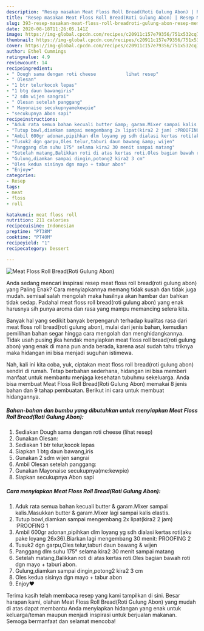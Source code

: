 ```yaml
---
description: "Resep masakan Meat Floss Roll Bread(Roti Gulung Abon) | Resep Membuat Meat Floss Roll Bread(Roti Gulung Abon) Yang Enak Dan Lezat"
title: "Resep masakan Meat Floss Roll Bread(Roti Gulung Abon) | Resep Membuat Meat Floss Roll Bread(Roti Gulung Abon) Yang Enak Dan Lezat"
slug: 393-resep-masakan-meat-floss-roll-breadroti-gulung-abon-resep-membuat-meat-floss-roll-breadroti-gulung-abon-yang-enak-dan-lezat
date: 2020-08-18T11:26:05.141Z
image: https://img-global.cpcdn.com/recipes/c20911c157e79356/751x532cq70/meat-floss-roll-breadroti-gulung-abon-foto-resep-utama.jpg
thumbnail: https://img-global.cpcdn.com/recipes/c20911c157e79356/751x532cq70/meat-floss-roll-breadroti-gulung-abon-foto-resep-utama.jpg
cover: https://img-global.cpcdn.com/recipes/c20911c157e79356/751x532cq70/meat-floss-roll-breadroti-gulung-abon-foto-resep-utama.jpg
author: Ethel Cummings
ratingvalue: 4.9
reviewcount: 14
recipeingredient:
- " Dough sama dengan roti cheese           lihat resep"
- " Olesan"
- "1 btr telurkocok lepas"
- "1 btg daun bawangiris"
- "2 sdm wijen sangrai"
- " Olesan setelah panggang"
- " Mayonaise secukupnyamekewpie"
- "secukupnya Abon sapi"
recipeinstructions:
- "Aduk rata semua bahan kecuali butter &amp; garam.Mixer sampai kalis.Masukkan butter &amp; garam.Mixer lagi sampai kalis elastis."
- "Tutup bowl,diamkan sampai mengembang 2x lipat(kira2 2 jam) :PROOFING 1"
- "Ambil 600gr adonan,pipihkan dlm loyang yg sdh dialasi kertas roti(aku pake loyang 26x36).Biarkan lagi mengembang 30 menit: PROOFING 2"
- "Tusuk2 dgn garpu,Oles telur,taburi daun bawang &amp; wijen"
- "Panggang dlm suhu 175° selama kira2 30 menit sampai matang"
- "Setelah matang,Balikkan roti di atas kertas roti.Oles bagian bawah roti dgn mayo + taburi abon."
- "Gulung,diamkan sampai dingin,potong2 kira2 3 cm"
- "Oles kedua sisinya dgn mayo + tabur abon"
- "Enjoy❤"
categories:
- Resep
tags:
- meat
- floss
- roll

katakunci: meat floss roll 
nutrition: 211 calories
recipecuisine: Indonesian
preptime: "PT38M"
cooktime: "PT40M"
recipeyield: "1"
recipecategory: Dessert

---
```



![Meat Floss Roll Bread(Roti Gulung Abon)](https://img-global.cpcdn.com/recipes/c20911c157e79356/751x532cq70/meat-floss-roll-breadroti-gulung-abon-foto-resep-utama.jpg)

Anda sedang mencari inspirasi resep meat floss roll bread(roti gulung abon) yang Paling Enak? Cara menyiapkannya memang tidak susah dan tidak juga mudah. semisal salah mengolah maka hasilnya akan hambar dan bahkan tidak sedap. Padahal meat floss roll bread(roti gulung abon) yang enak harusnya sih punya aroma dan rasa yang mampu memancing selera kita.



Banyak hal yang sedikit banyak berpengaruh terhadap kualitas rasa dari meat floss roll bread(roti gulung abon), mulai dari jenis bahan, kemudian pemilihan bahan segar hingga cara mengolah dan menghidangkannya. Tidak usah pusing jika hendak menyiapkan meat floss roll bread(roti gulung abon) yang enak di mana pun anda berada, karena asal sudah tahu triknya maka hidangan ini bisa menjadi suguhan istimewa.


Nah, kali ini kita coba, yuk, ciptakan meat floss roll bread(roti gulung abon) sendiri di rumah. Tetap berbahan sederhana, hidangan ini bisa memberi manfaat untuk membantu menjaga kesehatan tubuhmu sekeluarga. Anda bisa membuat Meat Floss Roll Bread(Roti Gulung Abon) memakai 8 jenis bahan dan 9 tahap pembuatan. Berikut ini cara untuk membuat hidangannya.

<!--inarticleads1-->

##### Bahan-bahan dan bumbu yang dibutuhkan untuk menyiapkan Meat Floss Roll Bread(Roti Gulung Abon):

1. Sediakan  Dough sama dengan roti cheese           (lihat resep)
1. Gunakan  Olesan:
1. Sediakan 1 btr telur,kocok lepas
1. Siapkan 1 btg daun bawang,iris
1. Gunakan 2 sdm wijen sangrai
1. Ambil  Olesan setelah panggang:
1. Gunakan  Mayonaise secukupnya(me:kewpie)
1. Siapkan secukupnya Abon sapi




<!--inarticleads2-->

##### Cara menyiapkan Meat Floss Roll Bread(Roti Gulung Abon):

1. Aduk rata semua bahan kecuali butter &amp; garam.Mixer sampai kalis.Masukkan butter &amp; garam.Mixer lagi sampai kalis elastis.
1. Tutup bowl,diamkan sampai mengembang 2x lipat(kira2 2 jam) :PROOFING 1
1. Ambil 600gr adonan,pipihkan dlm loyang yg sdh dialasi kertas roti(aku pake loyang 26x36).Biarkan lagi mengembang 30 menit: PROOFING 2
1. Tusuk2 dgn garpu,Oles telur,taburi daun bawang &amp; wijen
1. Panggang dlm suhu 175° selama kira2 30 menit sampai matang
1. Setelah matang,Balikkan roti di atas kertas roti.Oles bagian bawah roti dgn mayo + taburi abon.
1. Gulung,diamkan sampai dingin,potong2 kira2 3 cm
1. Oles kedua sisinya dgn mayo + tabur abon
1. Enjoy❤




Terima kasih telah membaca resep yang kami tampilkan di sini. Besar harapan kami, olahan Meat Floss Roll Bread(Roti Gulung Abon) yang mudah di atas dapat membantu Anda menyiapkan hidangan yang enak untuk keluarga/teman maupun menjadi inspirasi untuk berjualan makanan. Semoga bermanfaat dan selamat mencoba!
